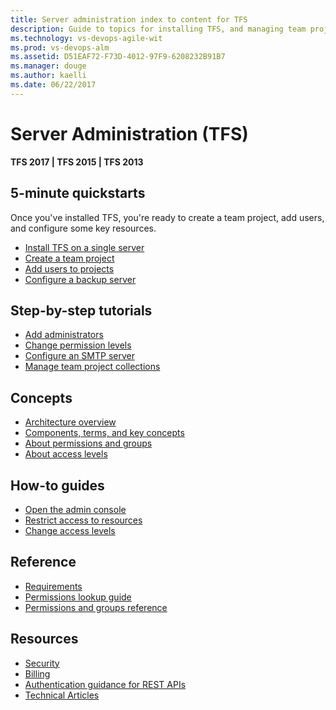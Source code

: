 ```yaml
---
title: Server administration index to content for TFS
description: Guide to topics for installing TFS, and managing team projects, project collections for Team Foundation Server (TFS)  
ms.technology: vs-devops-agile-wit
ms.prod: vs-devops-alm
ms.assetid: D51EAF72-F73D-4012-97F9-6208232B91B7
ms.manager: douge
ms.author: kaelli
ms.date: 06/22/2017
---
```


# Server Administration (TFS) 

<b>TFS 2017 | TFS 2015 | TFS 2013</b> 


<!---
## Overview  
- [TFS components & concepts](architecture/tfs-concepts.md)
- [Configure & manage TFS resources](admin/config-tfs-resources.md)
- [Backup and restore](admin/backup/back-up-restore-tfs.md)
-->

## 5-minute quickstarts  

Once you've installed TFS, you're ready to create a team project, add users, and configure some key resources.       

- [Install TFS on a single server](install/single-server.md)
- [Create a team project](/vsts/accounts/create-team-project?toc=/vsts/tfs-server/toc.json&bc=/vsts/tfs-server/breadcrumb/toc.json)  
- [Add users to projects](/vsts/accounts/add-users?toc=/vsts/tfs-server/toc.json&bc=/vsts/tfs-server/breadcrumb/toc.json)  
- [Configure a backup server](admin/backup/config-backup-sched-plan.md)  



## Step-by-step tutorials

- [Add administrators](add-administrator-tfs.md)
- [Change permission levels](admin/change-permission-levels.md)
- [Configure an SMTP server](admin/setup-customize-alerts.md)
- [Manage team project collections](./admin/manage-team-project-collections.md)

## Concepts 

- [Architecture overview](./architecture/architecture.md)
- [Components, terms, and key concepts](./architecture/tfs-concepts.md)
- [About permissions and groups](/vsts/security/about-permissions?toc=/vsts/tfs-server/toc.json&bc=/vsts/tfs-server/breadcrumb/toc.json)  
- [About access levels](/vsts/security/access-levels?toc=/vsts/tfs-server/toc.json&bc=/vsts/tfs-server/breadcrumb/toc.json)  


## How-to guides

- [Open the admin console](./command-line/open-admin-console.md)
- [Restrict access to resources](/vsts/accounts/restrict-access-tfs?toc=/vsts/tfs-server/toc.json&bc=/vsts/tfs-server/breadcrumb/toc.json)
- [Change access levels](/vsts/security/change-access-levels?toc=/vsts/tfs-server/toc.json&bc=/vsts/tfs-server/breadcrumb/toc.json)



## Reference 
- [Requirements](/vsts/accounts/requirements?toc=/vsts/tfs-server/toc.json&bc=/vsts/tfs-server/breadcrumb/toc.json) 
- [Permissions lookup guide](/vsts/security/permissions-lookup-guide?toc=/vsts/tfs-server/toc.json&bc=/vsts/tfs-server/breadcrumb/toc.json)
- [Permissions and groups reference](/vsts/security/permissions?toc=/vsts/tfs-server/toc.json&bc=/vsts/tfs-server/breadcrumb/toc.json)   


## Resources 
 
- [Security](../security/index.md)
- [Billing](../billing/index.md)
- [Authentication guidance for REST APIs](/vsts/integrate/get-started/authentication/authentication-guidance)
- [Technical Articles](../articles/index.md)
